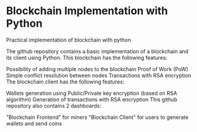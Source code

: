 # Blockchain Implementation with Python
Practical implementation of blockchain with python

The github repository contains a basic implementation of a blockchain and its client using Python. This blockchain has the following features:

Possibility of adding multiple nodes to the blockchain
Proof of Work (PoW)
Simple conflict resolution between nodes
Transactions with RSA encryption
The blockchain client has the following features:

Wallets generation using Public/Private key encryption (based on RSA algorithm)
Generation of transactions with RSA encryption
This github repository also contains 2 dashboards:

"Blockchain Frontend" for miners
"Blockchain Client" for users to generate wallets and send coins
